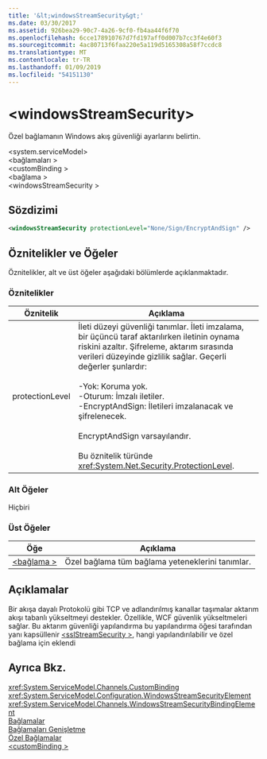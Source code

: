```yaml
---
title: '&lt;windowsStreamSecurity&gt;'
ms.date: 03/30/2017
ms.assetid: 926bea29-90c7-4a26-9cf0-fb4aa44f6f70
ms.openlocfilehash: 6cce178910767d7fd197aff0d007b7cc3f4e60f3
ms.sourcegitcommit: 4ac80713f6faa220e5a119d5165308a58f7ccdc8
ms.translationtype: MT
ms.contentlocale: tr-TR
ms.lasthandoff: 01/09/2019
ms.locfileid: "54151130"
---
```

# <a name="ltwindowsstreamsecuritygt"></a>&lt;windowsStreamSecurity&gt;
Özel bağlamanın Windows akış güvenliği ayarlarını belirtin.  
  
 \<system.serviceModel>  
\<bağlamaları >  
\<customBinding >  
\<bağlama >  
\<windowsStreamSecurity >  
  
## <a name="syntax"></a>Sözdizimi  
  
```xml  
<windowsStreamSecurity protectionLevel="None/Sign/EncryptAndSign" />
```  
  
## <a name="attributes-and-elements"></a>Öznitelikler ve Öğeler  
 Öznitelikler, alt ve üst öğeler aşağıdaki bölümlerde açıklanmaktadır.  
  
### <a name="attributes"></a>Öznitelikler  
  
|Öznitelik|Açıklama|  
|---------------|-----------------|  
|protectionLevel|İleti düzeyi güvenliği tanımlar. İleti imzalama, bir üçüncü taraf aktarılırken iletinin oynama riskini azaltır. Şifreleme, aktarım sırasında verileri düzeyinde gizlilik sağlar. Geçerli değerler şunlardır:<br /><br /> -Yok: Koruma yok.<br />-Oturum: İmzalı iletiler.<br />-EncryptAndSign: İletileri imzalanacak ve şifrelenecek.<br /><br /> EncryptAndSign varsayılandır.<br /><br /> Bu öznitelik türünde <xref:System.Net.Security.ProtectionLevel>.|  
  
### <a name="child-elements"></a>Alt Öğeler  
 Hiçbiri  
  
### <a name="parent-elements"></a>Üst Öğeler  
  
|Öğe|Açıklama|  
|-------------|-----------------|  
|[\<bağlama >](../../../../../docs/framework/misc/binding.md)|Özel bağlama tüm bağlama yeteneklerini tanımlar.|  
  
## <a name="remarks"></a>Açıklamalar  
 Bir akışa dayalı Protokolü gibi TCP ve adlandırılmış kanallar taşımalar aktarım akışı tabanlı yükseltmeyi destekler. Özellikle, WCF güvenlik yükseltmeleri sağlar. Bu aktarım güvenliği yapılandırma bu yapılandırma öğesi tarafından yanı kapsüllenir [ \<sslStreamSecurity >](../../../../../docs/framework/configure-apps/file-schema/wcf/sslstreamsecurity.md), hangi yapılandırılabilir ve özel bağlama için eklendi  
  
## <a name="see-also"></a>Ayrıca Bkz.  
 <xref:System.ServiceModel.Channels.CustomBinding>  
 <xref:System.ServiceModel.Configuration.WindowsStreamSecurityElement>  
 <xref:System.ServiceModel.Channels.WindowsStreamSecurityBindingElement>  
 [Bağlamalar](../../../../../docs/framework/wcf/bindings.md)  
 [Bağlamaları Genişletme](../../../../../docs/framework/wcf/extending/extending-bindings.md)  
 [Özel Bağlamalar](../../../../../docs/framework/wcf/extending/custom-bindings.md)  
 [\<customBinding >](../../../../../docs/framework/configure-apps/file-schema/wcf/custombinding.md)
